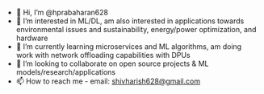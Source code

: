 - 👋 Hi, I’m @hprabaharan628
- 👀 I’m interested in ML/DL, am also interested in applications towards environmental issues and sustainability, energy/power optimization, and hardware
- 🌱 I’m currently learning microservices and ML algorithms, am doing work with network offloading capabilities with DPUs 
- 💞️ I’m looking to collaborate on open source projects & ML models/research/applications
- 📫 How to reach me - email: shivharish628@gmail.com

<!---
hprabaharan628/hprabaharan628 is a ✨ special ✨ repository because its `README.md` (this file) appears on your GitHub profile.
You can click the Preview link to take a look at your changes.
--->
